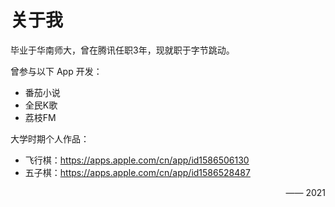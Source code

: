 # 关于我

毕业于华南师大，曾在腾讯任职3年，现就职于字节跳动。

曾参与以下 App 开发：

* 番茄小说
* 全民K歌
* 荔枝FM

大学时期个人作品：

* 飞行棋：https://apps.apple.com/cn/app/id1586506130
* 五子棋：https://apps.apple.com/cn/app/id1586528487

<p align="right">—— 2021</p>

